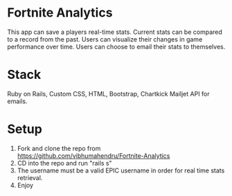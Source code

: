 # Fortnite Analytics
This app can save a players real-time stats. Current stats can be compared to a record from the past. Users can visualize their changes in game performance over time. Users can choose to email their stats to themselves.

# Stack

Ruby on Rails, Custom CSS, HTML, Bootstrap, Chartkick
Mailjet API for emails.

# Setup

1. Fork and clone the repo from https://github.com/vibhumahendru/Fortnite-Analytics
2. CD into the repo and run "rails s"
3. The username must be a valid EPIC username in order for real time stats retrieval.
4. Enjoy
